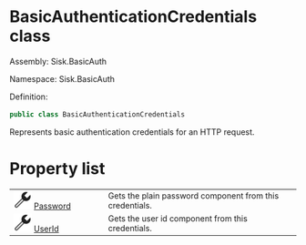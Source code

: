 <!--

Copyrights 2023 Sisk Framework - CypherPotato
Published under MIT license

!!! DO NOT EDIT THIS FILE !!!
This file was generated by a tool in the Sisk package. To edit the information in this documentation,
edit the XML documentation present in the Sisk source code.

-->

# BasicAuthenticationCredentials class
Assembly: Sisk.BasicAuth

Namespace: Sisk.BasicAuth

Definition:

```cs
public class BasicAuthenticationCredentials
```

Represents basic authentication credentials for an HTTP request.

# Property list
<table>
    <tbody>
<tr>
    <td width="33%">
        <img class="icon" src="/assets/img/icons/property.svg">
        <a href="/read?q=/contents/spec/Sisk.BasicAuth.BasicAuthenticationCredentials.Password.md">
            Password
        </a>
    </td>
    <td>
        Gets the plain password component from this credentials.
    <td>
</tr>
<tr>
    <td width="33%">
        <img class="icon" src="/assets/img/icons/property.svg">
        <a href="/read?q=/contents/spec/Sisk.BasicAuth.BasicAuthenticationCredentials.UserId.md">
            UserId
        </a>
    </td>
    <td>
        Gets the user id component from this credentials.
    <td>
</tr>
    </tbody>
</table>
